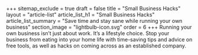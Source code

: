 +++
sitemap_exclude = true
draft = false
title = "Small Business Hacks"
layout = "article-list"
article_list_h1 = "Small Business Hacks"
article_list_summary = "Save time and stay sane while running your own business"
section_image = "lightbulb-icon.svg"
order = 6
+++
Running your own business isn’t just about work. It’s a lifestyle choice. Stop your business from eating into your home life with time-saving tips and advice on free tools, as well as hacks on coming across as an established company.